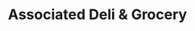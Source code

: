 ---
title: "Associated Deli & Grocery"
url: /trenton/associated-deli-und-grocery/
shop: Lebensmittel
---